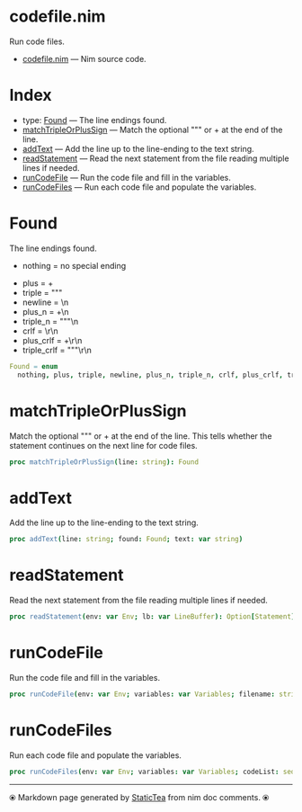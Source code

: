 # codefile.nim

Run code files.

* [codefile.nim](../src/codefile.nim) &mdash; Nim source code.
# Index

* type: [Found](#found) &mdash; The line endings found.
* [matchTripleOrPlusSign](#matchtripleorplussign) &mdash; Match the optional """ or + at the end of the line.
* [addText](#addtext) &mdash; Add the line up to the line-ending to the text string.
* [readStatement](#readstatement) &mdash; Read the next statement from the file reading multiple lines if needed.
* [runCodeFile](#runcodefile) &mdash; Run the code file and fill in the variables.
* [runCodeFiles](#runcodefiles) &mdash; Run each code file and populate the variables.

# Found

The line endings found.<ul class="simple"><li>nothing = no special ending</li>
<li>plus = +</li>
<li>triple = """</li>
<li>newline = \n</li>
<li>plus_n = +\n</li>
<li>triple_n = """\n</li>
<li>crlf = \r\n</li>
<li>plus_crlf = +\r\n</li>
<li>triple_crlf = """\r\n</li>
</ul>


```nim
Found = enum
  nothing, plus, triple, newline, plus_n, triple_n, crlf, plus_crlf, triple_crlf
```

# matchTripleOrPlusSign

Match the optional """ or + at the end of the line. This tells whether the statement continues on the next line for code files.

```nim
proc matchTripleOrPlusSign(line: string): Found
```

# addText

Add the line up to the line-ending to the text string.

```nim
proc addText(line: string; found: Found; text: var string)
```

# readStatement

Read the next statement from the file reading multiple lines if needed.

```nim
proc readStatement(env: var Env; lb: var LineBuffer): Option[Statement]
```

# runCodeFile

Run the code file and fill in the variables.

```nim
proc runCodeFile(env: var Env; variables: var Variables; filename: string)
```

# runCodeFiles

Run each code file and populate the variables.

```nim
proc runCodeFiles(env: var Env; variables: var Variables; codeList: seq[string])
```


---
⦿ Markdown page generated by [StaticTea](https://github.com/flenniken/statictea/) from nim doc comments. ⦿
